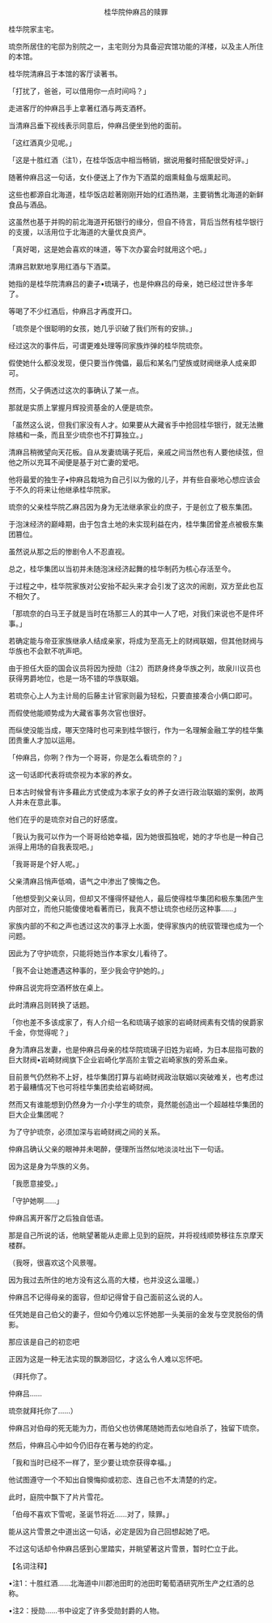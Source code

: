 <p align="center">桂华院仲麻吕的赎罪</p>

桂华院家主宅。

琉奈所居住的宅邸为别院之一，主宅则分为具备迎宾馆功能的洋楼，以及主人所住的本馆。

桂华院清麻吕于本馆的客厅读著书。

「打扰了，爸爸，可以借用你一点时间吗？」

走进客厅的仲麻吕手上拿著红酒与两支酒杯。

当清麻吕垂下视线表示同意后，仲麻吕便坐到他的面前。

「这红酒真少见呢。」

「这是十胜红酒（注1），在桂华饭店中相当畅销，据说用餐时搭配很受好评。」

随著仲麻吕这一句话，女仆便送上了作为下酒菜的烟熏鲑鱼与烟熏起司。

这些也都源自北海道，桂华饭店趁著刚刚开始的红酒热潮，主要销售北海道的新鲜食品与酒品。

这虽然也基于并购的前北海道开拓银行的缘分，但自不待言，背后当然有桂华银行的支援，以活用位于北海道的大量优良资产。

「真好喝，这是她会喜欢的味道，等下次办宴会时就用这个吧。」

清麻吕默默地享用红酒与下酒菜。

她指的是桂华院清麻吕的妻子•琉璃子，也是仲麻吕的母亲，她已经过世许多年了。

等喝了不少红酒后，仲麻吕才再度开口。

「琉奈是个很聪明的女孩，她几乎识破了我们所有的安排。」

经过这次的事件后，可谓更难处理等同家族炸弹的桂华院琉奈。

假使她什么都没发现，便只要当作傀儡，最后和某名门望族或财阀继承人成亲即可。

然而，父子俩透过这次的事确认了某一点。

那就是实质上掌握月辉投资基金的人便是琉奈。

「虽然这么说，但我们家没有人才。如果要从大藏省手中抢回桂华银行，就无法撇除橘和一条，而且至少琉奈也不打算独立。」

清麻吕稍微望向天花板。自从发妻琉璃子死后，亲戚之间当然也有人要他续弦，但他之所以充耳不闻便是基于对亡妻的爱吧。

他将最爱的独生子•仲麻吕栽培为自己引以为傲的儿子，并有些自豪地心想应该会于不久的将来让他继承桂华院家。

琉奈的父亲桂华院乙麻吕因为身为无法继承家业的庶子，于是创立了极东集团。

于泡沫经济的巅峰期，由于包含土地的未实现利益在内，桂华集团曾差点被极东集团篡位。

虽然说从那之后的惨剧令人不忍直视。

总之，桂华集团以当初并未随泡沫经济起舞的桂华制药为核心存活至今。

于过程之中，桂华院家族对公安抬不起头来才会引发了这次的闹剧，双方至此也互不相欠了。

「那琉奈的白马王子就是当时在场那三人的其中一人了吧，对我们来说也不是件坏事。」

若确定能与帝亚家族继承人结成亲家，将成为至高无上的财阀联姻，但其他财阀与华族也不会默不吭声吧。

由于担任大臣的国会议员将因为授勋（注2）而跻身终身华族之列，故泉川议员也获得男爵地位，也是一场不错的华族联姻。

若琉奈心上人为主计局的后藤主计官家则最为轻松，只要直接凑合小俩口即可。

而假使他能顺势成为大藏省事务次官也很好。

而纵使没能当成，哪天空降时也可来到桂华银行，作为一名理解金融工学的桂华集团贵重人才加以运用。

「仲麻吕，你咧？作为一个哥哥，你是怎么看琉奈的？」

这一句话即代表将琉奈视为本家的养女。

日本古时候曾有许多藉此方式使成为本家子女的养子女进行政治联姻的案例，故两人并未在意此事。

他们在乎的是琉奈对自己的好感度。

「我认为我可以作为一个哥哥给她幸福，因为她很孤独呢，她的才华也是一种自己派得上用场的自我表现吧。」

「我哥哥是个好人呢。」

父亲清麻吕悄声低喃，语气之中渗出了懊悔之色。

「他想受到父亲认同，但却又不懂得怀疑他人，最后使得桂华集团和极东集团产生内部对立，而他只能傻傻地看著而已，我真不想让琉奈也经历这种事……」

家族内部的不和之声也透过这次的事浮上水面，使得家族内的统驭管理也成为一个问题。

因此为了守护琉奈，只能将她当作本家女儿看待了。

「我不会让她遭遇这种事的，至少我会守护她的。」

仲麻吕说完将空酒杯放在桌上。

此时清麻吕则转换了话题。

「你也差不多该成家了，有人介绍一名和琉璃子娘家的岩崎财阀素有交情的侯爵家千金，你觉得呢？」

身为清麻吕发妻，也是仲麻吕母亲的桂华院琉璃子旧姓为岩崎，为日本屈指可数的巨大财阀•岩崎财阀旗下企业岩崎化学高阶主管之岩崎家族的旁系血亲。

目前景气仍然称不上好，桂华集团打算与岩崎财阀政治联姻以突破难关，也考虑过若于最糟情况下也可将桂华集团卖给岩崎财阀。

然而又有谁能想到仍然身为一介小学生的琉奈，竟然能创造出一个超越桂华集团的巨大企业集团呢？

为了守护琉奈，必须加深与岩崎财阀之间的关系。

仲麻吕确认父亲的眼神并未喝醉，便理所当然似地淡淡吐出下一句话。

因为这是身为华族的义务。

「我愿意接受。」

「守护她啊……」

仲麻吕离开客厅之后独自低语。

那是自己所说的话，他眺望著能从走廊上见到的庭院，并将视线顺势移往东京摩天楼群。

（我呀，很喜欢这个风景喔。

因为我过去所住的地方没有这么高的大楼，也并没这么温暖。）

仲麻吕不记得母亲的面容，但却记得曾于自己面前这么说的人。

任凭她是自己伯父的妻子，但如今仍难以忘怀她那一头美丽的金发与空灵脱俗的倩影。

那应该是自己的初恋吧

正因为这是一种无法实现的飘渺回忆，才这么令人难以忘怀吧。

（拜托你了。

仲麻吕……

琉奈就拜托你了……）

仲麻吕对伯母的死无能为力，而伯父也彷佛尾随她而去似地自杀了，独留下琉奈。

然后，仲麻吕心中如今仍旧存在著与她的约定。

「我和当时已经不一样了，至少要让琉奈获得幸福。」

他试图遵守一个不知出自懊悔抑或初恋、连自己也不太清楚的约定。

此时，庭院中飘下了片片雪花。

「伯母不喜欢下雪呢，圣诞节将近……对了，赎罪。」

能从这片雪景之中道出这一句话，必定是因为自己回想起她了吧。

不过这句话却令仲麻吕感到心里踏实，并眺望著这片雪景，暂时伫立于此。

【名词注释】

•注1：十胜红酒……北海道中川郡池田町的池田町葡萄酒研究所生产之红酒的总称。

•注2：授勋……书中设定了许多受勋封爵的人物。

